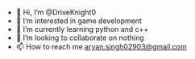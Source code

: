 - 👋 Hi, I’m @DriveKnight0
- 👀 I’m interested in game development
- 🌱 I’m currently learning python and c++
- 💞️ I’m looking to collaborate on nothing
- 📫 How to reach me aryan.singh02903@gmail.com

<!---
DriveKnight0/DriveKnight0 is a ✨ special ✨ repository because its `README.md` (this file) appears on your GitHub profile.
You can click the Preview link to take a look at your changes.
--->
